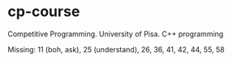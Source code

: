 # cp-course
Competitive Programming. University of Pisa. C++ programming

Missing: 11 (boh, ask), 25 (understand), 26, 36, 41, 42, 44, 55, 58